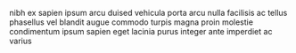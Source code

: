 nibh ex sapien ipsum arcu duised vehicula porta arcu nulla facilisis ac tellus
phasellus vel blandit augue commodo turpis magna proin molestie condimentum
ipsum sapien eget lacinia purus integer ante imperdiet ac varius